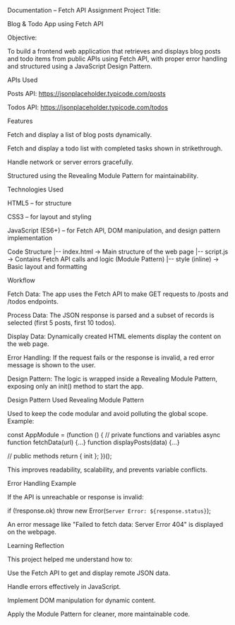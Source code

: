 Documentation – Fetch API Assignment
Project Title:

Blog & Todo App using Fetch API

Objective:

To build a frontend web application that retrieves and displays blog posts and todo items from public APIs using Fetch API, with proper error handling and structured using a JavaScript Design Pattern.

APIs Used

Posts API: https://jsonplaceholder.typicode.com/posts

Todos API: https://jsonplaceholder.typicode.com/todos

Features

Fetch and display a list of blog posts dynamically.

Fetch and display a todo list with completed tasks shown in strikethrough.

Handle network or server errors gracefully.

Structured using the Revealing Module Pattern for maintainability.

Technologies Used

HTML5 – for structure

CSS3 – for layout and styling

JavaScript (ES6+) – for Fetch API, DOM manipulation, and design pattern implementation

Code Structure
|-- index.html       → Main structure of the web page
|-- script.js        → Contains Fetch API calls and logic (Module Pattern)
|-- style (inline)   → Basic layout and formatting

Workflow

Fetch Data:
The app uses the Fetch API to make GET requests to /posts and /todos endpoints.

Process Data:
The JSON response is parsed and a subset of records is selected (first 5 posts, first 10 todos).

Display Data:
Dynamically created HTML elements display the content on the web page.

Error Handling:
If the request fails or the response is invalid, a red error message is shown to the user.

Design Pattern:
The logic is wrapped inside a Revealing Module Pattern, exposing only an init() method to start the app.

Design Pattern Used
Revealing Module Pattern

Used to keep the code modular and avoid polluting the global scope.
Example:

const AppModule = (function () {
   // private functions and variables
   async function fetchData(url) {...}
   function displayPosts(data) {...}
   
   // public methods
   return { init };
})();


This improves readability, scalability, and prevents variable conflicts.

Error Handling Example

If the API is unreachable or response is invalid:

if (!response.ok) throw new Error(`Server Error: ${response.status}`);


An error message like
"Failed to fetch data: Server Error 404"
is displayed on the webpage.

Learning Reflection

This project helped me understand how to:

Use the Fetch API to get and display remote JSON data.

Handle errors effectively in JavaScript.

Implement DOM manipulation for dynamic content.

Apply the Module Pattern for cleaner, more maintainable code.